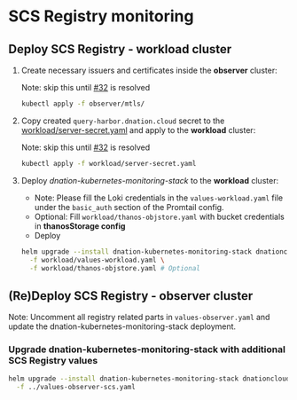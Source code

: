 # SCS Registry monitoring

## Deploy SCS Registry - workload cluster

1. Create necessary issuers and certificates inside the **observer** cluster:

   Note: skip this until [#32](https://github.com/SovereignCloudStack/k8s-observability/issues/32) is resolved
   ```bash
   kubectl apply -f observer/mtls/
   ```
2. Copy created `query-harbor.dnation.cloud` secret to the [workload/server-secret.yaml](./workload/server-secret.yaml)
   and apply to the **workload** cluster:

   Note: skip this until [#32](https://github.com/SovereignCloudStack/k8s-observability/issues/32) is resolved
   ```bash
   kubectl apply -f workload/server-secret.yaml
   ```
3. Deploy *dnation-kubernetes-monitoring-stack* to the **workload** cluster:
   - Note: Please fill the Loki credentials in the `values-workload.yaml` file under the `basic_auth` section of the Promtail config.
   - Optional: Fill `workload/thanos-objstore.yaml` with bucket credentials in **thanosStorage config**
   - Deploy
   ```bash
   helm upgrade --install dnation-kubernetes-monitoring-stack dnationcloud/dnation-kubernetes-monitoring-stack \
     -f workload/values-workload.yaml \
     -f workload/thanos-objstore.yaml # Optional
   ```

## (Re)Deploy SCS Registry - observer cluster

Note: Uncomment all registry related parts in `values-observer.yaml` and update the
dnation-kubernetes-monitoring-stack deployment.

### Upgrade dnation-kubernetes-monitoring-stack with additional SCS Registry values

```bash
helm upgrade --install dnation-kubernetes-monitoring-stack dnationcloud/dnation-kubernetes-monitoring-stack \
  -f ../values-observer-scs.yaml
```
